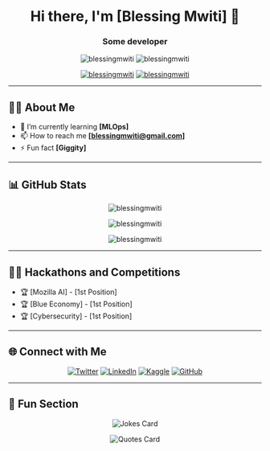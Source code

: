 <h1 align="center">Hi there, I'm [Blessing Mwiti] 👋</h1>
<h3 align="center">Some developer</h3>

<p align="center">
  <img src="https://komarev.com/ghpvc/?username=blessingmwiti&label=Profile%20views&color=0e75b6&style=flat" alt="blessingmwiti" /> 
  <img src="https://img.shields.io/github/followers/blessingmwiti?label=Followers&style=social" alt="blessingmwiti" />
</p>

<p align="center">
  <a href="https://twitter.com/blessingmwiti"><img src="https://img.shields.io/twitter/follow/blessingmwiti?label=Follow%20%40blessingmwiti&style=social" alt="blessingmwiti" /></a>
  <a href="https://www.linkedin.com/in/blessingmwiti/"><img src="https://img.shields.io/badge/-blessingmwiti-blue?style=flat&logo=Linkedin&logoColor=white" alt="blessingmwiti"/></a>
</p>

---

## 🙋‍♂️ About Me

- 🌱 I’m currently learning **[MLOps]**
- 📫 How to reach me **[blessingmwiti@gmail.com]**
- ⚡ Fun fact **[Giggity]**

---

## 📊 GitHub Stats

<p align="center">
  <img src="https://github-readme-stats.vercel.app/api?username=blessingmwiti&show_icons=true&theme=radical" alt="blessingmwiti" />
</p>

<p align="center">
  <img src="https://github-readme-streak-stats.herokuapp.com/?user=blessingmwiti&theme=radical" alt="blessingmwiti" />
</p>

<p align="center">
  <img src="https://github-readme-stats.vercel.app/api/top-langs?username=blessingmwiti&show_icons=true&locale=en&layout=compact&theme=radical" alt="blessingmwiti" />
</p>

---

## 🧑‍💻 Hackathons and Competitions

- 🏆 [Mozilla AI] - [1st Position]
- 🏆 [Blue Economy] - [1st Position]
- 🏆 [Cybersecurity] - [1st Position]

---

## 🌐 Connect with Me

<p align="center">
  <a href="https://twitter.com/blessingmwiti"><img src="https://img.shields.io/twitter/follow/blessingmwiti?label=Twitter&style=social" alt="Twitter"></a>
  <a href="https://www.linkedin.com/in/blessingmwiti/"><img src="https://img.shields.io/badge/-LinkedIn-blue?style=flat&logo=Linkedin&logoColor=white" alt="LinkedIn"></a>
  <a href="https://kaggle.com/blessingmwiti"><img src="https://img.shields.io/badge/Kaggle-20BEFF?style=flat&logo=kaggle&logoColor=white" alt="Kaggle"></a>
  <a href="https://github.com/blessingmwiti"><img src="https://img.shields.io/github/followers/blessingmwiti?label=Follow&style=social" alt="GitHub"></a>
</p>

---

## 🎉 Fun Section

<p align="center">
  <img src="https://readme-jokes.vercel.app/api" alt="Jokes Card" />
</p>

<p align="center">
  <img src="https://quotes-github-readme.vercel.app/api?type=horizontal&theme=radical" alt="Quotes Card" />
</p>
